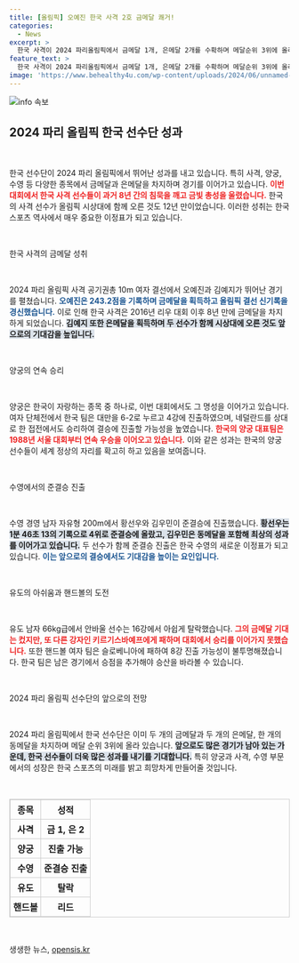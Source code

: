 ```yaml
---
title: [올림픽] 오예진 한국 사격 2호 금메달 쾌거!
categories:
  - News
excerpt: >
  한국 사격이 2024 파리올림픽에서 금메달 1개, 은메달 2개를 수확하며 메달순위 3위에 올라! 오예진과 김예지가 공기권총 결선에서 금은을 동시 획득하며 역사적인 순간을 만들었다.
feature_text: >
  한국 사격이 2024 파리올림픽에서 금메달 1개, 은메달 2개를 수확하며 메달순위 3위에 올라! 오예진과 김예지가 공기권총 결선에서 금은을 동시 획득하며 역사적인 순간을 만들었다.
image: 'https://www.behealthy4u.com/wp-content/uploads/2024/06/unnamed-file.png'
---
```


<p><img src="https://www.behealthy4u.com/wp-content/uploads/2024/06/unnamed-file.png" alt="info 속보" /></p>

<h2 data-ke-size="size26">2024 파리 올림픽 한국 선수단 성과</h2>

<p data-ke-size="size16">&nbsp;</p>

<p>한국 선수단이 2024 파리 올림픽에서 뛰어난 성과를 내고 있습니다. 특히 사격, 양궁, 수영 등 다양한 종목에서 금메달과 은메달을 차지하며 경기를 이어가고 있습니다. <b><span style="color: #ee2323;">이번 대회에서 한국 사격 선수들이 과거 8년 간의 침묵을 깨고 금빛 총성을 울렸습니다.</span></b> 한국의 사격 선수가 올림픽 시상대에 함께 오른 것도 12년 만이었습니다. 이러한 성취는 한국 스포츠 역사에서 매우 중요한 이정표가 되고 있습니다. </p>

<p data-ke-size="size16">&nbsp;</p>

<p>한국 사격의 금메달 성취</p>

<p data-ke-size="size16">&nbsp;</p>

<p>2024 파리 올림픽 사격 공기권총 10m 여자 결선에서 오예진과 김예지가 뛰어난 경기를 펼쳤습니다. <b><span style="color: #1a5490;">오예진은 243.2점을 기록하며 금메달을 획득하고 올림픽 결선 신기록을 경신했습니다.</span></b> 이로 인해 한국 사격은 2016년 리우 대회 이후 8년 만에 금메달을 차지하게 되었습니다. <b><span style="background-color: #21538527;">김예지 또한 은메달을 획득하며 두 선수가 함께 시상대에 오른 것도 앞으로의 기대감을 높입니다.</span></b> </p>

<p data-ke-size="size16">&nbsp;</p>

<p>양궁의 연속 승리</p>

<p data-ke-size="size16">&nbsp;</p>

<p>양궁은 한국이 자랑하는 종목 중 하나로, 이번 대회에서도 그 명성을 이어가고 있습니다. 여자 단체전에서 한국 팀은 대만을 6-2로 누르고 4강에 진출하였으며, 네덜란드를 상대로 한 접전에서도 승리하여 결승에 진출할 가능성을 높였습니다. <b><span style="color: #ee2323;">한국의 양궁 대표팀은 1988년 서울 대회부터 연속 우승을 이어오고 있습니다.</span></b> 이와 같은 성과는 한국의 양궁 선수들이 세계 정상의 자리를 확고히 하고 있음을 보여줍니다. </p>

<p data-ke-size="size16">&nbsp;</p>

<p>수영에서의 준결승 진출</p>

<p data-ke-size="size16">&nbsp;</p>

<p>수영 경영 남자 자유형 200m에서 황선우와 김우민이 준결승에 진출했습니다. <b><span style="background-color: #21538527;">황선우는 1분 46초 13의 기록으로 4위로 준결승에 올랐고, 김우민은 동메달을 포함해 최상의 성과를 이어가고 있습니다.</span></b> 두 선수가 함께 준결승 진출은 한국 수영의 새로운 이정표가 되고 있습니다. <b><span style="color: #1a5490;">이는 앞으로의 결승에서도 기대감을 높이는 요인입니다.</span></b> </p>

<p data-ke-size="size16">&nbsp;</p>

<p>유도의 아쉬움과 핸드볼의 도전</p>

<p data-ke-size="size16">&nbsp;</p>

<p>유도 남자 66kg급에서 안바울 선수는 16강에서 아쉽게 탈락했습니다. <b><span style="color: #ee2323;">그의 금메달 기대는 컸지만, 또 다른 강자인 키르기스바예프에게 패하며 대회에서 승리를 이어가지 못했습니다.</span></b> 또한 핸드볼 여자 팀은 슬로베니아에 패하여 8강 진출 가능성이 불투명해졌습니다. 한국 팀은 남은 경기에서 승점을 추가해야 승산을 바라볼 수 있습니다. </p>

<p data-ke-size="size16">&nbsp;</p>

<p>2024 파리 올림픽 선수단의 앞으로의 전망</p>

<p data-ke-size="size16">&nbsp;</p>

<p>2024 파리 올림픽에서 한국 선수단은 이미 두 개의 금메달과 두 개의 은메달, 한 개의 동메달을 차지하며 메달 순위 3위에 올라 있습니다. <b><span style="background-color: #21538527;">앞으로도 많은 경기가 남아 있는 가운데, 한국 선수들이 더욱 많은 성과를 내기를 기대합니다.</span></b> 특히 양궁과 사격, 수영 부문에서의 성장은 한국 스포츠의 미래를 밝고 희망차게 만들어줄 것입니다. </p>

<p data-ke-size="size16">&nbsp;</p>

<table style="border: 1px solid #cccccc; border-collapse: collapse; width: 100%;">
  <thead>
    <tr>
      <th style="border: 1px solid #cccccc; padding: 5px; text-align: center;">종목</th>
      <th style="border: 1px solid #cccccc; padding: 5px; text-align: center;">성적</th>
    </tr>
  </thead>
  <tbody>
    <tr>
      <td style="border: 1px solid #cccccc; padding: 5px; text-align: center;"><b>사격</b></td>
      <td style="border: 1px solid #cccccc; padding: 5px; text-align: center;"><b>금 1, 은 2</b></td>
    </tr>
    <tr>
      <td style="border: 1px solid #cccccc; padding: 5px; text-align: center;"><b>양궁</b></td>
      <td style="border: 1px solid #cccccc; padding: 5px; text-align: center;"><b>진출 가능</b></td>
    </tr>
    <tr>
      <td style="border: 1px solid #cccccc; padding: 5px; text-align: center;"><b>수영</b></td>
      <td style="border: 1px solid #cccccc; padding: 5px; text-align: center;"><b>준결승 진출</b></td>
    </tr>
    <tr>
      <td style="border: 1px solid #cccccc; padding: 5px; text-align: center;"><b>유도</b></td>
      <td style="border: 1px solid #cccccc; padding: 5px; text-align: center;"><b>탈락</b></td>
    </tr>
    <tr>
      <td style="border: 1px solid #cccccc; padding: 5px; text-align: center;"><b>핸드볼</b></td>
      <td style="border: 1px solid #cccccc; padding: 5px; text-align: center;"><b>리드</b></td>
    </tr>
  </tbody>
</table>

<p data-ke-size="size16">&nbsp;</p>
생생한 뉴스, <a href="https://opensis.kr" rel="dofollow">opensis.kr</a>


